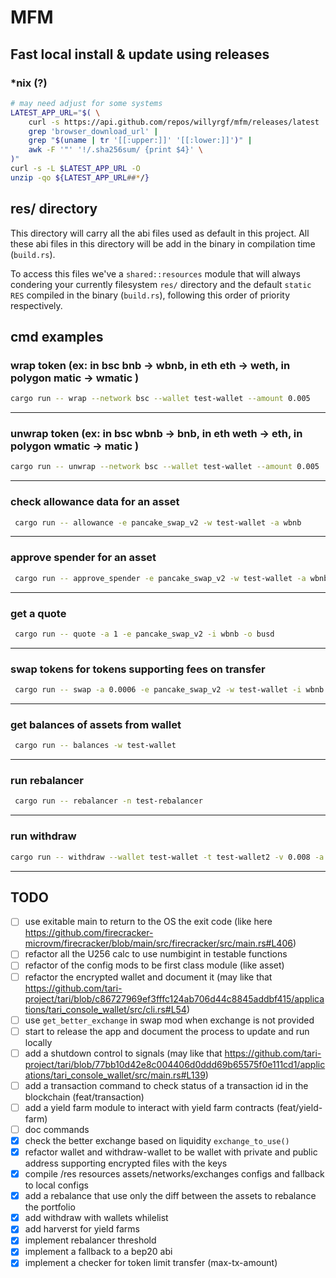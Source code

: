# MFM

## Fast local install & update using releases

### *nix (?)
```sh
# may need adjust for some systems
LATEST_APP_URL="$( \
	curl -s https://api.github.com/repos/willyrgf/mfm/releases/latest | 
	grep 'browser_download_url' | 
	grep "$(uname | tr '[[:upper:]]' '[[:lower:]]')" | 
	awk -F '"' '!/.sha256sum/ {print $4}' \
)"
curl -s -L $LATEST_APP_URL -O
unzip -qo ${LATEST_APP_URL##*/}

```

## res/ directory
This directory will carry all the abi files used as default in this project.
All these abi files in this directory will be add in the binary in compilation time (`build.rs`).

To access this files we've a `shared::resources` module that will always condering your currently
filesystem `res/` directory and the default `static RES` compiled in the binary (`build.rs`), 
following this order  of priority respectively.

<!-- TODO: add install doc and res folder -->

## cmd examples

### wrap token (ex: in bsc bnb -> wbnb, in eth eth -> weth, in polygon matic -> wmatic )

```bash
cargo run -- wrap --network bsc --wallet test-wallet --amount 0.005
```

---

### unwrap token (ex: in bsc wbnb -> bnb, in eth weth -> eth, in polygon wmatic -> matic )

```bash
cargo run -- unwrap --network bsc --wallet test-wallet --amount 0.005
```

---

### check allowance data for an asset

```bash
 cargo run -- allowance -e pancake_swap_v2 -w test-wallet -a wbnb
```

---

### approve spender for an asset

```bash
 cargo run -- approve_spender -e pancake_swap_v2 -w test-wallet -a wbnb -v 10
```

---

### get a quote

```bash
 cargo run -- quote -a 1 -e pancake_swap_v2 -i wbnb -o busd
```

---

### swap tokens for tokens supporting fees on transfer

```bash
 cargo run -- swap -a 0.0006 -e pancake_swap_v2 -w test-wallet -i wbnb -o busd
```

---

### get balances of assets from wallet

```bash
 cargo run -- balances -w test-wallet
```

---

### run rebalancer

```bash
 cargo run -- rebalancer -n test-rebalancer
```

---

### run withdraw

```bash
cargo run -- withdraw --wallet test-wallet -t test-wallet2 -v 0.008 -a wbnb -n bsc
```

---

## TODO
- [ ] use exitable main to return to the OS the exit code (like here https://github.com/firecracker-microvm/firecracker/blob/main/src/firecracker/src/main.rs#L406)
- [ ] refactor all the U256 calc to use numbigint in testable functions
- [ ] refactor of the config mods to be first class module (like asset)
- [ ] refactor the encrypted wallet and document it (may like that https://github.com/tari-project/tari/blob/c86727969ef3fffc124ab706d44c8845addbf415/applications/tari_console_wallet/src/cli.rs#L54)
- [ ] use `get_better_exchange` in swap mod when exchange is not provided
- [ ] start to release the app and document the process to update and run locally
- [ ] add a shutdown control to signals (may like that https://github.com/tari-project/tari/blob/77bb10d42e8c004406d0ddd69b65575f0e111cd1/applications/tari_console_wallet/src/main.rs#L139)
- [ ] add a transaction command to check status of a transaction id in the blockchain (feat/transaction)
- [ ] add a yield farm module to interact with yield farm contracts (feat/yield-farm)
- [ ] doc commands
- [x] check the better exchange based on liquidity `exchange_to_use()`
- [x] refactor wallet and withdraw-wallet to be wallet with private and public address supporting encrypted files with the keys
- [x] compile /res resources assets/networks/exchanges configs and fallback to local configs
- [x] add a rebalance that use only the diff between the assets to rebalance the portfolio
- [x] add withdraw with wallets whilelist
- [x] add harverst for yield farms
- [x] implement rebalancer threshold
- [x] implement a fallback to a bep20 abi
- [x] implement a checker for token limit transfer (max-tx-amount)
